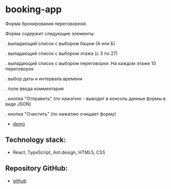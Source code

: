 # booking-app

Форма бронирования переговорной.

Форма содержит следующие элементы:

. выпадающий список с выбором башни (А или Б)

. выпадающий список с выбором этажа (с 3 по 27)

. выпадающий список с выбором переговорки. На каждом этаже 10 переговорок

. выбор даты и интервала времени

. поле ввода комментария

. кнопка "Отправить" (по нажатию - выводит в консоль данные формы в виде JSON)

. кнопка "Очистить" (по нажатию очищает форму)

- [demo](https://Valeriy59.github.io/booking-app)

## Technology stack:

- React, TypeScript, Ant.design, HTML5, CSS

## Repository GitHub:

- [github](https://github.com/Valeriy59/booking-app)
